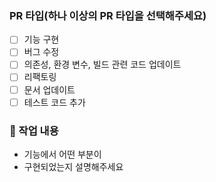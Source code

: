 ### PR 타입(하나 이상의 PR 타입을 선택해주세요)

- [ ] 기능 구현
- [ ] 버그 수정
- [ ] 의존성, 환경 변수, 빌드 관련 코드 업데이트
- [ ] 리팩토링
- [ ] 문서 업데이트
- [ ] 테스트 코드 추가

### 🔎 작업 내용

- 기능에서 어떤 부분이
- 구현되었는지 설명해주세요

